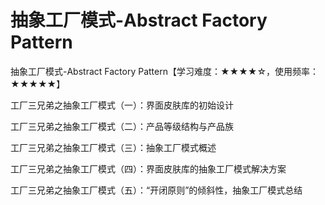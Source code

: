 # 抽象工厂模式-Abstract  Factory Pattern

抽象工厂模式-Abstract  Factory Pattern【学习难度：★★★★☆，使用频率：★★★★★】


工厂三兄弟之抽象工厂模式（一）：界面皮肤库的初始设计

工厂三兄弟之抽象工厂模式（二）：产品等级结构与产品族

工厂三兄弟之抽象工厂模式（三）：抽象工厂模式概述

工厂三兄弟之抽象工厂模式（四）：界面皮肤库的抽象工厂模式解决方案

工厂三兄弟之抽象工厂模式（五）：“开闭原则”的倾斜性，抽象工厂模式总结